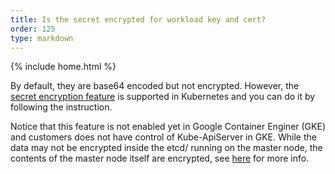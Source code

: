 ```yaml
---
title: Is the secret encrypted for workload key and cert?
order: 125
type: markdown
---
```

{% include home.html %}

By default, they are base64 encoded but not encrypted. However, the [secret encryption feature](https://kubernetes.io/docs/tasks/administer-cluster/encrypt-data/) is supported in Kubernetes and you can do it by following the instruction.

Notice that this feature is not enabled yet in Google Container Enginer (GKE) and customers does not have control of Kube-ApiServer in GKE. While the data may not be encrypted inside the etcd/ running on the master node, the contents of the master node itself are encrypted, see [here](https://cloud.google.com/security/encryption-at-rest/default-encryption/#encryption_of_data_at_rest) for more info.
